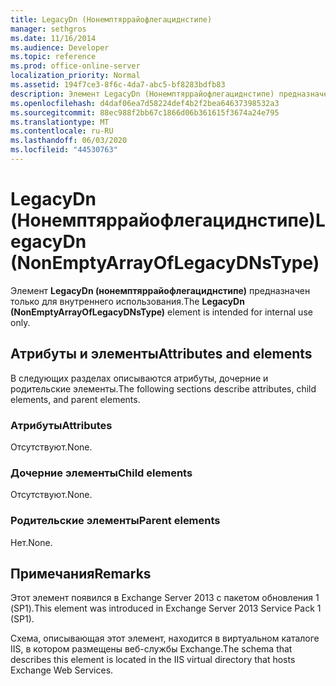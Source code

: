 ```yaml
---
title: LegacyDn (Нонемптяррайофлегациднстипе)
manager: sethgros
ms.date: 11/16/2014
ms.audience: Developer
ms.topic: reference
ms.prod: office-online-server
localization_priority: Normal
ms.assetid: 194f7ce3-8f6c-4da7-abc5-bf8283bdfb83
description: Элемент LegacyDn (Нонемптяррайофлегациднстипе) предназначен только для внутреннего использования.
ms.openlocfilehash: d4daf06ea7d58224def4b2f2bea64637398532a3
ms.sourcegitcommit: 88ec988f2bb67c1866d06b361615f3674a24e795
ms.translationtype: MT
ms.contentlocale: ru-RU
ms.lasthandoff: 06/03/2020
ms.locfileid: "44530763"
---
```

# <a name="legacydn-nonemptyarrayoflegacydnstype"></a><span data-ttu-id="992d6-103">LegacyDn (Нонемптяррайофлегациднстипе)</span><span class="sxs-lookup"><span data-stu-id="992d6-103">LegacyDn (NonEmptyArrayOfLegacyDNsType)</span></span>

<span data-ttu-id="992d6-104">Элемент **LegacyDn (нонемптяррайофлегациднстипе)** предназначен только для внутреннего использования.</span><span class="sxs-lookup"><span data-stu-id="992d6-104">The **LegacyDn (NonEmptyArrayOfLegacyDNsType)** element is intended for internal use only.</span></span> 

## <a name="attributes-and-elements"></a><span data-ttu-id="992d6-105">Атрибуты и элементы</span><span class="sxs-lookup"><span data-stu-id="992d6-105">Attributes and elements</span></span>

<span data-ttu-id="992d6-106">В следующих разделах описываются атрибуты, дочерние и родительские элементы.</span><span class="sxs-lookup"><span data-stu-id="992d6-106">The following sections describe attributes, child elements, and parent elements.</span></span>
  
### <a name="attributes"></a><span data-ttu-id="992d6-107">Атрибуты</span><span class="sxs-lookup"><span data-stu-id="992d6-107">Attributes</span></span>

<span data-ttu-id="992d6-108">Отсутствуют.</span><span class="sxs-lookup"><span data-stu-id="992d6-108">None.</span></span>
  
### <a name="child-elements"></a><span data-ttu-id="992d6-109">Дочерние элементы</span><span class="sxs-lookup"><span data-stu-id="992d6-109">Child elements</span></span>

<span data-ttu-id="992d6-110">Отсутствуют.</span><span class="sxs-lookup"><span data-stu-id="992d6-110">None.</span></span>
  
### <a name="parent-elements"></a><span data-ttu-id="992d6-111">Родительские элементы</span><span class="sxs-lookup"><span data-stu-id="992d6-111">Parent elements</span></span>

<span data-ttu-id="992d6-112">Нет.</span><span class="sxs-lookup"><span data-stu-id="992d6-112">None.</span></span>
  
## <a name="remarks"></a><span data-ttu-id="992d6-113">Примечания</span><span class="sxs-lookup"><span data-stu-id="992d6-113">Remarks</span></span>

<span data-ttu-id="992d6-114">Этот элемент появился в Exchange Server 2013 с пакетом обновления 1 (SP1).</span><span class="sxs-lookup"><span data-stu-id="992d6-114">This element was introduced in Exchange Server 2013 Service Pack 1 (SP1).</span></span>
  
<span data-ttu-id="992d6-115">Схема, описывающая этот элемент, находится в виртуальном каталоге IIS, в котором размещены веб-службы Exchange.</span><span class="sxs-lookup"><span data-stu-id="992d6-115">The schema that describes this element is located in the IIS virtual directory that hosts Exchange Web Services.</span></span>
  

